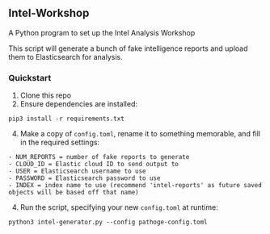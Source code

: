 ## Intel-Workshop

A Python program to set up the Intel Analysis Workshop

This script will generate a bunch of fake intelligence reports and upload them to Elasticsearch for analysis.

### Quickstart
1. Clone this repo
2. Ensure dependencies are installed:
```
pip3 install -r requirements.txt
```

4. Make a copy of `config.toml`, rename it to something memorable, and fill in the required settings:
```
- NUM_REPORTS = number of fake reports to generate
- CLOUD_ID = Elastic cloud ID to send output to
- USER = Elasticsearch username to use
- PASSWORD = Elasticsearch password to use
- INDEX = index name to use (recommend 'intel-reports' as future saved objects will be based off that name)
```
4. Run the script, specifying your new `config.toml` at runtime:
```
python3 intel-generator.py --config pathoge-config.toml
```
